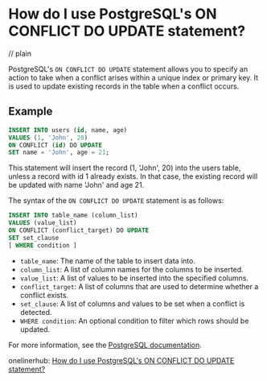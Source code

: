 # How do I use PostgreSQL's ON CONFLICT DO UPDATE statement?
// plain

PostgreSQL's `ON CONFLICT DO UPDATE` statement allows you to specify an action to take when a conflict arises within a unique index or primary key. It is used to update existing records in the table when a conflict occurs.

## Example

```sql
INSERT INTO users (id, name, age)
VALUES (1, 'John', 20)
ON CONFLICT (id) DO UPDATE
SET name = 'John', age = 21;
```
This statement will insert the record (1, 'John', 20) into the users table, unless a record with id 1 already exists. In that case, the existing record will be updated with name 'John' and age 21.

The syntax of the `ON CONFLICT DO UPDATE` statement is as follows:
```sql
INSERT INTO table_name (column_list)
VALUES (value_list)
ON CONFLICT (conflict_target) DO UPDATE
SET set_clause
[ WHERE condition ]
```

- `table_name`: The name of the table to insert data into.
- `column_list`: A list of column names for the columns to be inserted.
- `value_list`: A list of values to be inserted into the specified columns.
- `conflict_target`: A list of columns that are used to determine whether a conflict exists.
- `set_clause`: A list of columns and values to be set when a conflict is detected.
- `WHERE condition`: An optional condition to filter which rows should be updated.

For more information, see the [PostgreSQL documentation](https://www.postgresql.org/docs/current/sql-insert.html).

onelinerhub: [How do I use PostgreSQL's ON CONFLICT DO UPDATE statement?](https://onelinerhub.com/postgresql/how-do-i-use-postgresql-s-on-conflict-do-update-statement)